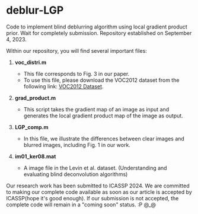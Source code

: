 # deblur-LGP
Code to implement blind deblurring algorithm using local gradient product prior.
Wait for completely submission. 
Repository established on September 4, 2023.

Within our repository, you will find several important files:

1. **voc_distri.m**
   - This file corresponds to Fig. 3 in our paper.
   - To use this file, please download the VOC2012 dataset from the following link: [VOC2012 Dataset](http://host.robots.ox.ac.uk/pascal/VOC/voc2012/#devkit).

2. **grad_product.m**
   - This script takes the gradient map of an image as input and generates the local gradient product map of the image as output.

3. **LGP_comp.m**
   - In this file, we illustrate the differences between clear images and blurred images, including Fig. 1 in our work.

4. **im01_ker08.mat**
   - A image file in the Levin et al. dataset. (Understanding and evaluating blind deconvolution algorithms) 

Our research work has been submitted to ICASSP 2024. We are committed to making our complete code available as soon as our article is accepted by ICASSP(hope it's good enough).
If our submission is not accepted, the complete code will remain in a "coming soon" status. :P @_@
